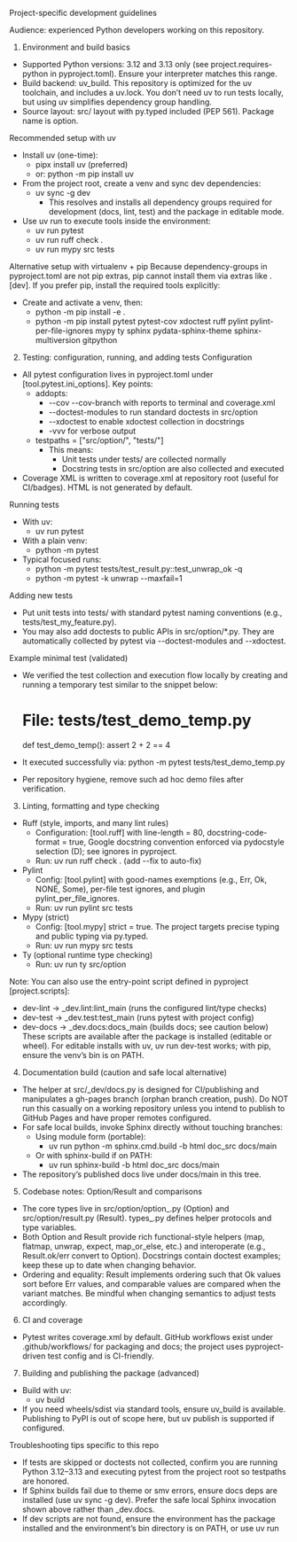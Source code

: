 Project-specific development guidelines

Audience: experienced Python developers working on this repository.

1) Environment and build basics
- Supported Python versions: 3.12 and 3.13 only (see project.requires-python in pyproject.toml). Ensure your interpreter matches this range.
- Build backend: uv_build. This repository is optimized for the uv toolchain, and includes a uv.lock. You don’t need uv to run tests locally, but using uv simplifies dependency group handling.
- Source layout: src/ layout with py.typed included (PEP 561). Package name is option.

Recommended setup with uv
- Install uv (one-time):
  - pipx install uv  (preferred)
  - or: python -m pip install uv
- From the project root, create a venv and sync dev dependencies:
  - uv sync -g dev
    - This resolves and installs all dependency groups required for development (docs, lint, test) and the package in editable mode.
- Use uv run to execute tools inside the environment:
  - uv run pytest
  - uv run ruff check .
  - uv run mypy src tests

Alternative setup with virtualenv + pip
Because dependency-groups in pyproject.toml are not pip extras, pip cannot install them via extras like .[dev]. If you prefer pip, install the required tools explicitly:
- Create and activate a venv, then:
  - python -m pip install -e .
  - python -m pip install pytest pytest-cov xdoctest ruff pylint pylint-per-file-ignores mypy ty sphinx pydata-sphinx-theme sphinx-multiversion gitpython

2) Testing: configuration, running, and adding tests
Configuration
- All pytest configuration lives in pyproject.toml under [tool.pytest.ini_options]. Key points:
  - addopts:
    - --cov --cov-branch with reports to terminal and coverage.xml
    - --doctest-modules to run standard doctests in src/option
    - --xdoctest to enable xdoctest collection in docstrings
    - -vvv for verbose output
  - testpaths = ["src/option/", "tests/"]
    - This means:
      - Unit tests under tests/ are collected normally
      - Docstring tests in src/option are also collected and executed
- Coverage XML is written to coverage.xml at repository root (useful for CI/badges). HTML is not generated by default.

Running tests
- With uv:
  - uv run pytest
- With a plain venv:
  - python -m pytest
- Typical focused runs:
  - python -m pytest tests/test_result.py::test_unwrap_ok -q
  - python -m pytest -k unwrap --maxfail=1

Adding new tests
- Put unit tests into tests/ with standard pytest naming conventions (e.g., tests/test_my_feature.py).
- You may also add doctests to public APIs in src/option/*.py. They are automatically collected by pytest via --doctest-modules and --xdoctest.

Example minimal test (validated)
- We verified the test collection and execution flow locally by creating and running a temporary test similar to the snippet below:

  # File: tests/test_demo_temp.py
  def test_demo_temp():
      assert 2 + 2 == 4

- It executed successfully via: python -m pytest tests/test_demo_temp.py
- Per repository hygiene, remove such ad hoc demo files after verification.

3) Linting, formatting and type checking
- Ruff (style, imports, and many lint rules)
  - Configuration: [tool.ruff] with line-length = 80, docstring-code-format = true, Google docstring convention enforced via pydocstyle selection (D); see ignores in pyproject.
  - Run: uv run ruff check .  (add --fix to auto-fix)
- Pylint
  - Config: [tool.pylint] with good-names exemptions (e.g., Err, Ok, NONE, Some), per-file test ignores, and plugin pylint_per_file_ignores.
  - Run: uv run pylint src tests
- Mypy (strict)
  - Config: [tool.mypy] strict = true. The project targets precise typing and public typing via py.typed.
  - Run: uv run mypy src tests
- Ty (optional runtime type checking)
  - Run: uv run ty src/option

Note: You can also use the entry-point script defined in pyproject [project.scripts]:
- dev-lint -> _dev.lint:lint_main (runs the configured lint/type checks)
- dev-test -> _dev.test:test_main (runs pytest with project config)
- dev-docs -> _dev.docs:docs_main (builds docs; see caution below)
These scripts are available after the package is installed (editable or wheel). For editable installs with uv, uv run dev-test works; with pip, ensure the venv’s bin is on PATH.

4) Documentation build (caution and safe local alternative)
- The helper at src/_dev/docs.py is designed for CI/publishing and manipulates a gh-pages branch (orphan branch creation, push). Do NOT run this casually on a working repository unless you intend to publish to GitHub Pages and have proper remotes configured.
- For safe local builds, invoke Sphinx directly without touching branches:
  - Using module form (portable):
    - uv run python -m sphinx.cmd.build -b html doc_src docs/main
  - Or with sphinx-build if on PATH:
    - uv run sphinx-build -b html doc_src docs/main
- The repository’s published docs live under docs/main in this tree.

5) Codebase notes: Option/Result and comparisons
- The core types live in src/option/option_.py (Option) and src/option/result.py (Result). types_.py defines helper protocols and type variables.
- Both Option and Result provide rich functional-style helpers (map, flatmap, unwrap, expect, map_or_else, etc.) and interoperate (e.g., Result.ok/err convert to Option). Docstrings contain doctest examples; keep these up to date when changing behavior.
- Ordering and equality: Result implements ordering such that Ok values sort before Err values, and comparable values are compared when the variant matches. Be mindful when changing semantics to adjust tests accordingly.

6) CI and coverage
- Pytest writes coverage.xml by default. GitHub workflows exist under .github/workflows/ for packaging and docs; the project uses pyproject-driven test config and is CI-friendly.

7) Building and publishing the package (advanced)
- Build with uv:
  - uv build
- If you need wheels/sdist via standard tools, ensure uv_build is available. Publishing to PyPI is out of scope here, but uv publish is supported if configured.

Troubleshooting tips specific to this repo
- If tests are skipped or doctests not collected, confirm you are running Python 3.12–3.13 and executing pytest from the project root so testpaths are honored.
- If Sphinx builds fail due to theme or smv errors, ensure docs deps are installed (use uv sync -g dev). Prefer the safe local Sphinx invocation shown above rather than _dev.docs.
- If dev scripts are not found, ensure the environment has the package installed and the environment’s bin directory is on PATH, or use uv run <script>.

Status of demo verification for this guideline
- A minimal test file like tests/test_demo_temp.py was created and run successfully during guideline authoring, then removed to keep the tree clean as requested.
